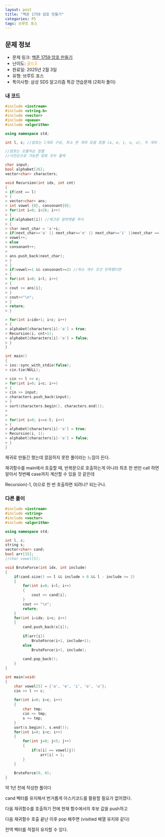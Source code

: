 ```yaml
---
layout: post
title: "백준 1759 암호 만들기"
categories: PS
tags: 브루트 포스
---
```


## 문제 정보
- 문제 링크: [백준 1759 암호 만들기](https://www.acmicpc.net/problem/1759)
- 난이도: <span style="color:#FFA500">골드5</span>
- 완료일: 2025년 2월 3일
- 유형: 브루트 포스
- 특이사항: 삼성 SDS 알고리즘 특강 연습문제 (2회차 풀이)

### 내 코드

```C++
#include <iostream>
#include <string.h>
#include <vector>
#include <queue>
#include <algorithm>

using namespace std;

int l, c; //암호는 l개로 구성, 최소 한 개의 모음 포함 (a, e, i, o, u), 두 개의 자음으로 구성.

//암호는 오름차순 정렬
//사전순으로 가능한 암호 모두 출력 

char input;
bool alphabet[26];
vector<char> characters;

void Recursion(int idx, int cnt)
{
> if(cnt == l)
> {
> vector<char> ans;
> int vowel {0}, consonant{0};
> for(int i=0; i<26; i++)
> {
> if(alphabet[i]) //체크된 알파벳을 푸시
> {
> char next_char = 'a'+i;
> if(next_char=='a' || next_char=='e' || next_char=='i' ||next_char =='o' ||next_char=='u')
> vowel++;
> else
> consonant++;
> 
> ans.push_back(next_char);
> }
> }
> if(vowel>=1 && consonant>=2) //최소 개수 조건 만족했다면
> {
> for(int i=0; i<l; i++)
> {
> cout << ans[i];
> }
> cout<<"\n";
> }
> return;
> }

> for(int i=idx+1; i<c; i++)
> {
> alphabet[characters[i]-'a'] = true;
> Recursion(i, cnt+1);
> alphabet[characters[i]-'a'] = false;
> }
}

int main()
{  
> ios::sync_with_stdio(false);
> cin.tie(NULL);

> cin >> l >> c;
> for(int i=0; i<c; i++)
> {
> cin >> input;
> characters.push_back(input);
> }
> sort(characters.begin(), characters.end());
> 
> 
> for(int i=0; i<=c-l; i++)
> {
> alphabet[characters[i]-'a'] = true;
> Recursion(i, 1);
> alphabet[characters[i]-'a'] = false;
> }
}
```

재귀로 만들긴 했는데 깔끔하지 못한 풀이라는 느낌이 든다.

재귀함수를 main에서 호출할 때, 반복문으로 호출하는게 아니라 최초 한 번만 call 하면 알아서 첫번째 case까지 계산할 수 있을 것 같은데 

Recursion(-1, 0)으로 한 번 호출하면 되려나? 되는구나.

### 다른 풀이

```C++
#include <iostream>
#include <string>
#include <vector>
#include <algorithm>

using namespace std;

int l, c;
string s;
vector<char> cand;
bool arr[15];
//char vowel[5];

void BruteForce(int idx, int include)
{	
	if(cand.size() == l && include > 0 && l - include >= 2)
	{
		for(int i=0; i<l; i++)
		{
			cout << cand[i];
		}
		cout << "\n";
		return;
	}
	for(int i=idx; i<c; i++)
	{
		cand.push_back(s[i]);
		
		if(arr[i])
			BruteForce(i+1, include+1);	
		else
			BruteForce(i+1, include);
		
		cand.pop_back();
	}
}

int main(void)
{
	char vowel[5] = {'a', 'e', 'i', 'o', 'u'};
	cin >> l >> c;
	
	for(int i=0; i<c; i++)
	{
		char tmp;
		cin >> tmp;
		s += tmp;
	}
	sort(s.begin(), s.end());
	for(int i=0; i<c; i++)
	{
		for(int j=0; j<5; j++)
		{
			if(s[i] == vowel[j])
				arr[i] = 1;
		}
	}
	
	BruteForce(0, 0);
}
```

약 1년 전에 작성한 풀이다

cand 벡터를 유지해서 번거롭게 아스키코드를 활용할 필요가 없어졌다.

다음 재귀함수를 호출하기 전에 현재 함수에서의 후보 값을 push하고 

다음 재귀함수 호출 끝난 이후 pop 해주면 (visitied 배열 유지와 같다)

전역 벡터를 적절히 유지할 수 있다.
